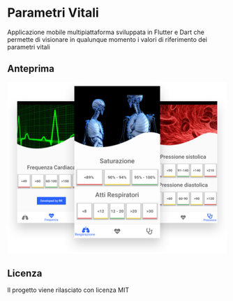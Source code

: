 # Parametri Vitali

Applicazione mobile multipiattaforma sviluppata in Flutter e Dart che permette di visionare in qualunque momento i valori di riferimento dei parametri vitali 


## Anteprima

![Schermata principale](https://raw.githubusercontent.com/RiccardoRiggi/parametri-vitali/master/preview/anteprima.png)


## Licenza

Il progetto viene rilasciato con licenza MIT
